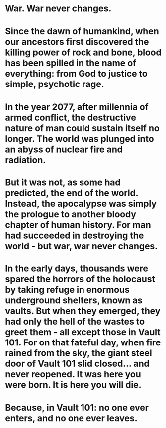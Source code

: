 # War. War never changes.
# Since the dawn of humankind, when our ancestors first discovered the killing power of rock and bone, blood has been spilled in the name of everything: from God to justice to simple, psychotic rage.

# In the year 2077, after millennia of armed conflict, the destructive nature of man could sustain itself no longer. The world was plunged into an abyss of nuclear fire and radiation.

# But it was not, as some had predicted, the end of the world. Instead, the apocalypse was simply the prologue to another bloody chapter of human history. For man had succeeded in destroying the world - but war, war never changes.

# In the early days, thousands were spared the horrors of the holocaust by taking refuge in enormous underground shelters, known as vaults. But when they emerged, they had only the hell of the wastes to greet them - all except those in Vault 101. For on that fateful day, when fire rained from the sky, the giant steel door of Vault 101 slid closed... and never reopened. It was here you were born. It is here you will die.

# Because, in Vault 101: no one ever enters, and no one ever leaves.